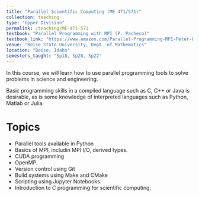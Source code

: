 ```yaml
---
title: "Parallel Scientific Computing (ME 471/571)"
collection: teaching
type: "Upper Division"
permalink: /teaching/ME-471-571
textbook: "Parallel Programming with MPI (P. Pacheco)"
textbook_link: "https://www.amazon.com/Parallel-Programming-MPI-Peter-Pacheco/dp/1558603395/ref=sr_1_2?s=books&ie=UTF8&qid=1512837163&sr=1-2"
venue: "Boise State University, Dept. of Mathematics"
location: "Boise, Idaho"
semesters_taught: "Sp18, Sp20, Sp22"
---
```


In this course, we will learn how to use parallel programming tools to solve problems in science and engineering. 

Basic programming skills in a compiled language such as C, C++ or Java is desirable, as is some knowledge of interpreted languages such as Python, Matlab or Julia.

Topics
======

* Parallel tools available in Python
* Basics of MPI, includin MPI I/O, derived types. 
* CUDA programming
* OpenMP. 
* Version control using Git
* Build systems using Make and CMake
* Scripting using Jupyter Notebooks. 
* Introduction to C programming for scientific computing. 


